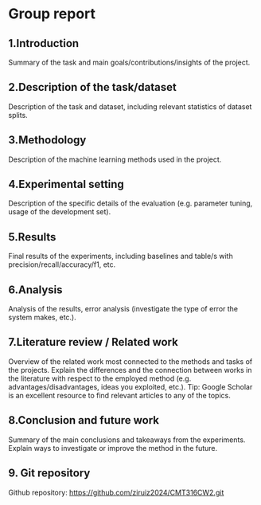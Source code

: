 # Group report

## 1.Introduction

Summary of the task and main goals/contributions/insights of the project.

## 2.Description of the task/dataset

Description of the task and dataset, including relevant statistics of dataset splits. 

## 3.Methodology

Description of the machine learning methods used in the project.

## 4.Experimental setting

Description of the specific details of the evaluation (e.g. parameter tuning, usage of the development set).

## 5.Results

Final results of the experiments, including baselines and table/s with precision/recall/accuracy/f1, etc.

## 6.Analysis

Analysis of the results, error analysis (investigate the type of error the system makes, etc.).

## 7.Literature review / Related work

Overview of the related work most connected to the methods and tasks of the projects. Explain the differences and the connection between works in the literature with respect to the employed method (e.g. advantages/disadvantages, ideas you exploited, etc.).
Tip: Google Scholar is an excellent resource to find relevant articles to any of the topics.

## 8.Conclusion and future work

Summary of the main conclusions and takeaways from the experiments. Explain ways to investigate or improve the method in the future.

## 9. Git repository

Github repository: https://github.com/ziruiz2024/CMT316CW2.git
